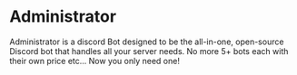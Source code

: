 # Administrator
Administrator is a discord Bot designed to be the all-in-one, open-source Discord bot that handles all your server needs. No more 5+ bots each with their own price etc... Now you only need one!
